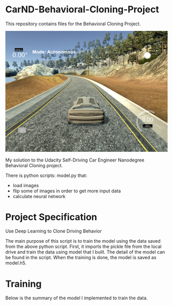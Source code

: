 # CarND-Behavioral-Cloning-Project
This repository contains files for the Behavioral Cloning Project.

![CarNd]( /2017_07_26_11_18_46_self_driving_car_nanodegree_program.png "")

My solution to the Udacity Self-Driving Car Engineer Nanodegree Behavioral Cloning project.

There is python scripts: model.py that:
* load images
* flip some of images in order to get more input data
* calculate neural network


# Project Specification #

Use Deep Learning to Clone Driving Behavior

The main purpose of this script is to train the model using the data saved from the above python script.
First, it imports the pickle file from the local drive and train the data using model that I built.
The detail of the model can be found in the script.
When the training is done, the model is saved as model.h5.

# Training #
Below is the summary of the model I implemented to train the data.

